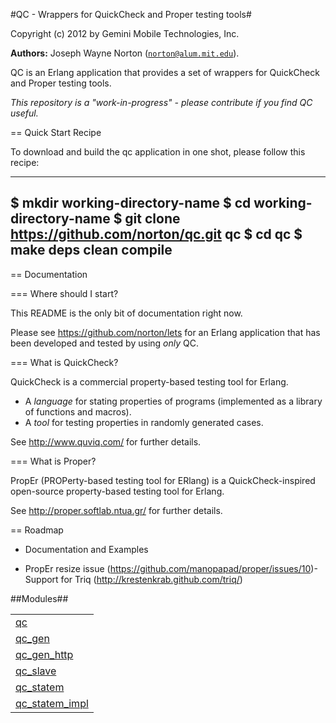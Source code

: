 

#QC - Wrappers for QuickCheck and Proper testing tools#


Copyright (c) 2012 by Gemini Mobile Technologies, Inc.

__Authors:__ Joseph Wayne Norton ([`norton@alum.mit.edu`](mailto:norton@alum.mit.edu)).


QC is an Erlang application that provides a set of wrappers for
QuickCheck and Proper testing tools.

_This repository is a "work-in-progress" - please contribute if you
find QC useful._

== Quick Start Recipe

To download and build the qc application in one shot, please follow
this recipe:

------
$ mkdir working-directory-name
$ cd working-directory-name
$ git clone https://github.com/norton/qc.git qc
$ cd qc
$ make deps clean compile
------

== Documentation

=== Where should I start?

This README is the only bit of documentation right now.

Please see https://github.com/norton/lets for an Erlang application
that has been developed and tested by using *only* QC.

=== What is QuickCheck?

QuickCheck is a commercial property-based testing tool for Erlang.

- A _language_ for stating properties of programs (implemented as a
library of functions and macros).
- A _tool_ for testing properties in randomly generated cases.

See http://www.quviq.com/ for further details.

=== What is Proper?

PropEr (PROPerty-based testing tool for ERlang) is a
QuickCheck-inspired open-source property-based testing tool for
Erlang.

See http://proper.softlab.ntua.gr/ for further details.

== Roadmap

- Documentation and Examples

- PropEr resize issue (https://github.com/manopapad/proper/issues/10)- Support for Triq (http://krestenkrab.github.com/triq/)


##Modules##


<table width="100%" border="0" summary="list of modules">
<tr><td><a href="qc.md" class="module">qc</a></td></tr>
<tr><td><a href="qc_gen.md" class="module">qc_gen</a></td></tr>
<tr><td><a href="qc_gen_http.md" class="module">qc_gen_http</a></td></tr>
<tr><td><a href="qc_slave.md" class="module">qc_slave</a></td></tr>
<tr><td><a href="qc_statem.md" class="module">qc_statem</a></td></tr>
<tr><td><a href="qc_statem_impl.md" class="module">qc_statem_impl</a></td></tr></table>

